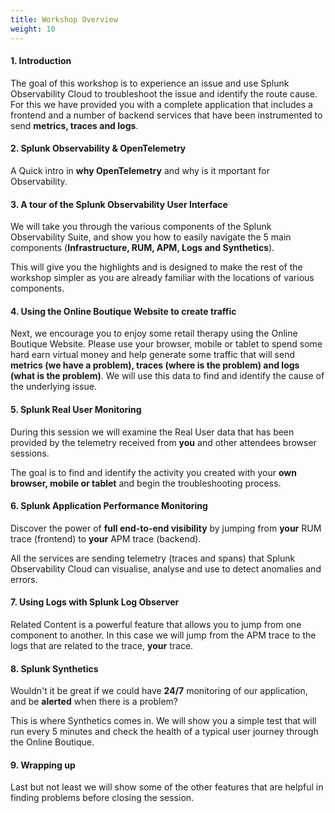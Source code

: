 ```yaml
---
title: Workshop Overview
weight: 10
---
```


#### 1. Introduction

The goal of this workshop is to experience an issue and use Splunk Observability Cloud to troubleshoot the issue and identify the route cause. For this we have provided you with a complete application that includes a frontend and a number of backend services that have been instrumented to send **metrics, traces and logs**.

#### 2. Splunk Observability & OpenTelemetry

A Quick intro in **why OpenTelemetry** and why is it mportant for Observability.

#### 3. A tour of the Splunk Observability User Interface

We will take you through the various components of the Splunk Observability Suite, and show you how to easily navigate the 5 main components (**Infrastructure, RUM, APM, Logs and Synthetics**).

This will give you the highlights and is designed to make the rest of the workshop simpler as you are already familiar with the locations of various components.

#### 4. Using the Online Boutique Website to create traffic

Next, we encourage you to enjoy some retail therapy using the Online Boutique Website. Please use your browser, mobile or tablet to spend some hard earn virtual money and help generate some traffic that will send **metrics (we have a problem), traces (where is the problem) and logs (what is the problem)**. We will use this data to find and identify the cause of the underlying issue.

#### 5. Splunk Real User Monitoring

During this session we will examine the Real User data that has been provided by the telemetry received from **you** and other attendees browser sessions.

The goal is to find and identify the activity you created with your **own browser, mobile or tablet** and begin the troubleshooting process.

#### 6. Splunk Application Performance Monitoring

Discover the power of **full end-to-end visibility** by jumping from **your** RUM trace (frontend) to **your** APM trace (backend).

All the services are sending telemetry (traces and spans) that Splunk Observability Cloud can visualise, analyse and use to detect anomalies and errors.

#### 7. Using Logs with Splunk Log Observer

Related Content is a powerful feature that allows you to jump from one component to another. In this case we will jump from the APM trace to the logs that are related to the trace, **your** trace.

#### 8. Splunk Synthetics

Wouldn't it be great if we could have **24/7** monitoring of our application, and be **alerted** when there is a problem?

This is where Synthetics comes in. We will show you a simple test that will run every 5 minutes and check the health of a typical user journey through the Online Boutique.

#### 9. Wrapping up

Last but not least we will show some of the other features that are helpful in finding problems before closing the session.
